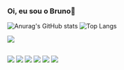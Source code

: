 ### Oi, eu sou o Bruno👋


![Anurag's GitHub stats](https://github-readme-stats.vercel.app/api?username=Bruno-Ces4r&show_icons=true&theme=tokyonight)
![Top Langs](https://github-readme-stats.vercel.app/api/top-langs/?username=Bruno-Ces4r&layout=compact&theme=tokyonight)

![](https://komarev.com/ghpvc/?username=dangrunger&color=green)
##
 
<div> 
 
  <img src="https://img.shields.io/badge/HTML5-E34F26?style=for-the-badge&logo=html5&logoColor=white" target="_blank">
  <img src="https://img.shields.io/badge/CSS3-1572B6?style=for-the-badge&logo=css3&logoColor=white" target="_blank">
  <img src="https://img.shields.io/badge/JavaScript-323330?style=for-the-badge&logo=javascript&logoColor=F7DF1E" target="_blank">
  <img src="https://img.shields.io/badge/Python-14354C?style=for-the-badge&logo=python&logoColor=green" target="_blank">
  <img src="https://img.shields.io/badge/PHP-777BB4?style=for-the-badge&logo=php&logoColor=white" target="_blank">
  <img src="https://img.shields.io/badge/MySQL-00000F?style=for-the-badge&logo=mysql&logoColor=white" target="_blank">
  
  </div>
